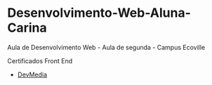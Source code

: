 # Desenvolvimento-Web-Aluna-Carina
Aula de Desenvolvimento Web - Aula de segunda - Campus Ecoville


Certificados Front End

* [DevMedia](https://www.devmedia.com.br/certificado/tecnologia/programacao/carina-23)
